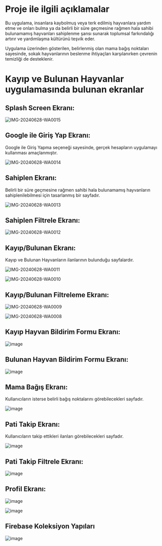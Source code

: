 # Proje ile ilgili açıklamalar
Bu uygulama, insanlara kaybolmuş veya terk edilmiş hayvanlara yardım etme ve onları bulma ya da belirli bir süre geçmesine rağmen hala sahibi bulunamamış hayvanları sahiplenme şansı sunarak toplumsal farkındalığı artırır ve yardımlaşma kültürünü teşvik eder.

Uygulama üzerinden gösterilen, belirlenmiş olan mama bağış noktaları sayesinde, sokak hayvanlarının beslenme ihtiyaçları karşılanırken çevrenin temizliği de desteklenir.


# Kayıp ve Bulunan Hayvanlar uygulamasında bulunan ekranlar
## Splash Screen Ekranı:

![IMG-20240628-WA0015](https://github.com/nnurrs/Kayip_Bulunan_Hayvanlar_App--Flutter/assets/96475696/34c1f72c-de08-45b0-8d23-f695a3564a67)


## Google ile Giriş Yap Ekranı:

Google ile Giriş Yapma seçeneği sayesinde, gerçek hesapların uygulamayı kullanması amaçlanmıştır.


![IMG-20240628-WA0014](https://github.com/nnurrs/Kayip_Bulunan_Hayvanlar_App--Flutter/assets/96475696/573bbfec-fdb9-433b-876c-ce4c47b99896)


## Sahiplen Ekranı:

Belirli bir süre geçmesine rağmen sahibi hala bulunamamış hayvanların sahiplenilebilmesi için tasarlanmış bir sayfadır.

![IMG-20240628-WA0013](https://github.com/nnurrs/Kayip_Bulunan_Hayvanlar_App--Flutter/assets/96475696/76e0e407-738f-48c1-9e46-86a897040f04)


## Sahiplen Filtrele Ekranı:

![IMG-20240628-WA0012](https://github.com/nnurrs/Kayip_Bulunan_Hayvanlar_App--Flutter/assets/96475696/abaf794c-8015-4117-b893-76d1e8dc1687)


## Kayıp/Bulunan Ekranı:

Kayıp ve Bulunan Hayvanların ilanlarının bulunduğu sayfalardır.

![IMG-20240628-WA0011](https://github.com/nnurrs/Kayip_Bulunan_Hayvanlar_App--Flutter/assets/96475696/5e4cde70-045a-498a-9463-155090776ec2)


![IMG-20240628-WA0010](https://github.com/nnurrs/Kayip_Bulunan_Hayvanlar_App--Flutter/assets/96475696/dddad9dd-c273-4155-8536-4a4d5e536d39)


## Kayıp/Bulunan Filtreleme Ekranı:

![IMG-20240628-WA0009](https://github.com/nnurrs/Kayip_Bulunan_Hayvanlar_App--Flutter/assets/96475696/aac00d63-0ad5-4be9-b84f-72061ae2bbc8)


![IMG-20240628-WA0008](https://github.com/nnurrs/Kayip_Bulunan_Hayvanlar_App--Flutter/assets/96475696/76518e9e-ef24-4355-a4e4-ed273ca269ee)



## Kayıp Hayvan Bildirim Formu Ekranı:

![image](https://github.com/nnurrs/Kayip_Bulunan_Hayvanlar_App--Flutter/assets/96475696/b9215888-aba9-499b-8bd7-466d2d0a78e4)


## Bulunan Hayvan Bildirim Formu Ekranı:

![image](https://github.com/nnurrs/Kayip_Bulunan_Hayvanlar_App--Flutter/assets/96475696/4b3ce141-5d4e-468b-9bde-3b6fbacff303)


## Mama Bağış Ekranı:

Kullanıcıların isterse belirli bağış noktalarını görebilecekleri sayfadır.


![image](https://github.com/nnurrs/Kayip_Bulunan_Hayvanlar_App--Flutter/assets/96475696/7fd16b86-27a7-4e58-ae3d-3e3373c70724)


## Pati Takip Ekranı:

Kullanıcıların takip ettikleri ilanları görebilecekleri sayfadır.

![image](https://github.com/nnurrs/Kayip_Bulunan_Hayvanlar_App--Flutter/assets/96475696/661febe5-2b68-431f-a6dc-567be077f300)


## Pati Takip Filtrele Ekranı:

![image](https://github.com/nnurrs/Kayip_Bulunan_Hayvanlar_App--Flutter/assets/96475696/881cf0c4-ff85-407b-8fd8-58b51c61de26)


## Profil Ekranı:

![image](https://github.com/nnurrs/Kayip_Bulunan_Hayvanlar_App--Flutter/assets/96475696/7dfa545c-891e-4a77-9727-de9924439d5d)


![image](https://github.com/nnurrs/Kayip_Bulunan_Hayvanlar_App--Flutter/assets/96475696/4f76f721-7022-4333-ac1c-56933827c104)


## Firebase Koleksiyon Yapıları

![image](https://github.com/nnurrs/Kayip_Bulunan_Hayvanlar_App--Flutter/assets/96475696/4fcb815a-c8a3-4a41-970d-f13b07bd7fd9)



